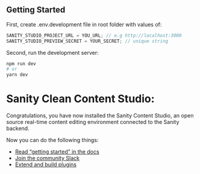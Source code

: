 ## Getting Started

First, create .env.development file in root folder with values of:

```javascript
SANITY_STUDIO_PROJECT_URL = YOU_URL; // e.g http://localhost:3000
SANITY_STUDIO_PREVIEW_SECRET = YOUR_SECRET; // unique string
```

Second, run the development server:

```bash
npm run dev
# or
yarn dev
```

# Sanity Clean Content Studio:

Congratulations, you have now installed the Sanity Content Studio, an open source real-time content editing environment connected to the Sanity backend.

Now you can do the following things:

- [Read “getting started” in the docs](https://www.sanity.io/docs/introduction/getting-started?utm_source=readme)
- [Join the community Slack](https://slack.sanity.io/?utm_source=readme)
- [Extend and build plugins](https://www.sanity.io/docs/content-studio/extending?utm_source=readme)
